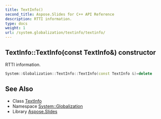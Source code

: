 ```yaml
---
title: TextInfo()
second_title: Aspose.Slides for C++ API Reference
description: RTTI information.
type: docs
weight: 1
url: /system.globalization/textinfo/textinfo/
---
```

## TextInfo::TextInfo(const TextInfo\&) constructor


RTTI information.

```cpp
System::Globalization::TextInfo::TextInfo(const TextInfo &)=delete
```

## See Also

* Class [TextInfo](../)
* Namespace [System::Globalization](../../)
* Library [Aspose.Slides](../../../)